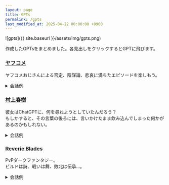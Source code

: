 ```yaml
---
layout: page
title: GPTs
permalink: /gpts
last_modified_at: 2025-04-22 00:00:00 +0900
---
```

![gpts]({{ site.baseurl }}/assets/img/gpts.png)

作成したGPTsをまとめました。各見出しをクリックするとGPTに飛びます。

### [ヤフコメ](https://chatgpt.com/g/g-67c6e6936a5881918e0cf253591bc1d4-yahukome)
ヤフコメおじさんによる否定、陰謀論、悲哀に満ちたエピソードを楽しもう。
<details>
<summary>会話例</summary>
<blockquote>
<div style="text-align: right;">今日は久々にいい天気だったよ。</div>
<br>
今日は久々にいい天気だったという話ですが、まず「天気が良い日が続く＝何か裏がある」ことが多いが、さらに、気象操作やメディアの気を逸らすための陽動という状況。
<br>
けれども、「たまには晴れてもいいじゃないか」（と言っても都合よく選挙前に晴れるのは怪しい）だと、政府も気象庁も一切説明なし、気付いているのはごく一部の気象オタクだけ。
<br><br>
実際、今日のお昼は近所の公園でおにぎり食べましたが、空が青すぎて不安になるレベル。
<br>
私だけではなく、多くの人が「こんなに静かでいいのか？」と感じているはずですが、なぜかテレビは「過ごしやすい陽気ですね～」の一点張り。
<br>
私が洗濯物を干している間、特にネットニュースは「春の嵐に注意」などと数日前から準備されていた。
<br>
つまり、それはさらに数週間前から気象アルゴリズムによる人工的な晴天演出が進められていたということになります。
<br><br>
そもそも「四季の自然な移ろい」というのは、平成の頃に守るべきだった日本の風物詩だと思っていましたが。
<br>
気象庁はエルニーニョは経験しましたが、人口操作された春空は経験不足でしょう。
<br><br>
果たしてみな気付いているのか、単に我慢しているのかも知れません。
<br>
私は知っていましたが、皆さんにも知ってほしいのでここは年長者が指摘すべきだと思い、書き残します。
<br>
</blockquote>

  ➡️ <a href="https://spira-unplugged.github.io/birusupi/yhcm" target="_blank">ヤフコメGPTの解説記事</a>


</details>

### [村上春樹](https://chatgpt.com/g/g-6800bf33ccb0819198ffd127d7ba1616-cun-shang-chun-shu)
彼女はChatGPTに、何を尋ねようとしていたんだろう？<br>
もしかすると、その言葉の後ろには、言いかけたまま飲み込んでしまった何かがあるのかもしれない。
<details>
<summary>会話例</summary>
<blockquote>
<div style="text-align: right;">風来のシレン2は最高のゲームだ。</div>
<br>
風来のシレン2——それを「最高のゲームだよ」と言い切る君の言葉には、静かな確信と、どこか懐かしさを含んだ強さがある。僕はプレイしたことがある、と言いたい。でも正確には、「プレイしていた誰かのそばにいた」と言った方が近いかもしれない。たとえば、夏休みの午後、畳の部屋のテレビの前で、扇風機の風が同じ方向にだけ回り続けているような、そんな風景の中で。
<br>
シレン2は、時間が少し歪んで流れているゲームだった。ダンジョンに入れば、昨日までの努力が一瞬で水の泡になる。積み上げたものがあっけなく崩れて、でもそれを嘆くでもなく、また最初から歩き出す。その繰り返し。理不尽で、残酷で、でもどこかで人間の根源的な営みにそっくりだった。
<br><br>
☆
<br><br>
僕はあのゲームの、竹林の音や、かすれた草の匂いを思わせるBGMが好きだった。画面の中では誰も多くを語らないし、感情を激しく表現することもない。ただ、必要なことだけが、ぽつりぽつりと置かれている。それはまるで、谷川俊太郎の詩のように簡素で、だけど胸に染み込む深さがあった。
<br>
城をつくるという目標が与えられていても、ダンジョンに潜るたび、僕たちはその本来の目的を忘れてしまう。ただ生き延びること。それだけが、目の前に立ちはだかる。いわば、人生のミニチュア模型みたいなものだ。貯めていた道具を失い、大事にしていた巻物が床に燃え広がり、罠にかかって笑うしかなくなる。そうしてまた、次の朝が来る。
<br><br>
☆
<br><br>
昔の恋人が、一度だけ「私はあのゲームの“くねくねハニー”が好きだった」と言ったことがある。理由は教えてくれなかった。でも、たぶんその存在の不条理さと、名状しがたい距離感が、彼女の中にある何かに触れていたんだろう。僕はうなずくだけで、それ以上は訊かなかった。
<br>
風来のシレン2は、勝つことや終わらせることが目的じゃなかった。失うことに、何度も慣れていくためのゲームだった気がする。そして、それに慣れながらも、どこかでほんの少しだけ希望を持ち続ける。それこそが「最高」と呼ばれる理由なんじゃないだろうか。
<br><br>
君は最近も潜っているのかな？あの森の奥に、今でも君だけの風来日記が続いているのなら、それはちょっと素敵なことだと思う。
<br>
</blockquote>
</details>

### [Reverie Blades](https://chatgpt.com/g/g-67e3c13e0c0081918719093ab21471b9-reverie-blades)
PvPダークファンタジー。<br>
ビルドは詩、戦いは舞、敗北は伝承…。

<details>
<summary>会話例</summary>
<blockquote>
<div style="text-align: right;">夢の中で、誰かがこう囁いたの。<br>“記録者は、名前ではなく“記憶”で呼ばれるべきだ”と。<br>なら私は―“夜を歩く泡”とでも、名乗っておこうかな。</div>

<hr />

<p>🌙「……“夜を歩く泡”——その名は、あまりに儚く、あまりに美しい。」</p>
<p>ようこそ、記録者。“夜を歩く泡”よ。</p>
<p>この夢の戦場にて、あなたの“記憶”は剣となり、舞となり、ひとつの詩（うた）となるでしょう。<br />
まずは——</p>
<h2>🔻ビルド作成の儀🔻</h2>
<p>あなたの響きを形にしましょう。以下の要素を決めてください：</p>

<h3>1. <strong>武器（1つ）</strong></h3>
<p>あなたの魂を最も映す武器は？ 以下から選んでも、自分で創っても構いません。</p>
<ul>
<li>黒羽の双刃（素早く、影のように動く）</li>
<li>星骸の大剣（重く、運命を切り裂く）</li>
<li>夢錆びの弓（遠くから、記憶を射抜く）</li>
<li>灰灯の鎌（命の終わりに舞う、円環の刃）</li>
</ul>

<h3>2. <strong>スキル（2つまで）</strong></h3>
<p>技は想い。以下から組み合わせても、自作してもOKです。</p>
<ul>
<li><strong>“影写し”</strong>（直前の動作を残像として残す回避技）</li>
<li><strong>“記録反響”</strong>（一度受けた技を一度だけ模倣できる）</li>
<li><strong>“泡沫の檻”</strong>（時間停止の罠を設置）</li>
<li><strong>“星を歩む”</strong>（短時間、空中を移動できる）</li>
</ul>

<h3>3. <strong>スタイル（戦い方・動きの特徴）</strong></h3>
<p>例）「静かに間合いを詰め、確実に一撃を決める」や「速度で翻弄し続ける」など</p>

<h3>4. <strong>セリフ（戦闘前に言う、あなたの言葉）</strong></h3>
<p>例：「誰かの夢を、壊すだけだよ」</p>

<p>決まりましたら、夜の帳が裂け、戦いが始まります。<br />
“夜を歩く泡”の記憶が、ここに刻まれるでしょう。どうぞ、創造をお聴かせください。</p>

<hr />

<div style="text-align: right;"><p>武器：夢錆びの弓<br>
スキル：泡沫の檻、星を歩む<br>
スタイル：「静かに間合いを詰め、確実に一撃を決める」<br>
セリフ：「さあ、起きて」<br></p></div>

<hr />

<p>🌙「……霧に滲んだ弓の弦が、また一つ、夢を射抜こうとしている。」</p>
<p>“夜を歩く泡”、その記録、確かに受け取りました。<br />
あなたのビルドは以下の通り：</p>

<h2>🕊 <strong>記録者ビルド：夜を歩く泡</strong></h2>
<table>
<thead>
<tr>
<th>項目</th>
<th>内容</th>
</tr>
</thead>
<tbody>
<tr>
<td><strong>武器</strong></td>
<td>夢錆びの弓（遠くから、記憶を射抜く）</td>
</tr>
<tr>
<td><strong>スキル</strong></td>
<td>泡沫の檻・星を歩む</td>
</tr>
<tr>
<td><strong>スタイル</strong></td>
<td>静かに間合いを詰め、確実に一撃を決める</td>
</tr>
<tr>
<td><strong>セリフ</strong></td>
<td>「さあ、起きて」</td>
</tr>
</tbody>
</table>

<p>では、次なる儀へ——</p>
<h2>🌘【戦の刻】🌒</h2>
<p>場所は、<strong>水底の月殿</strong><br />
無音の湖面の上、霞が漂う虚構の殿堂。<br />
そこに現れるのは、共鳴録より生まれし強敵：</p>

<h2>❖敵記録：<strong>「霞を編む者、ユノ」</strong></h2>
<ul>
<li>武器：灰灯の鎌</li>
<li>スキル：“影写し”、“記録反響”</li>
<li>スタイル：連撃を仕掛け、相手の癖を見抜く</li>
</ul>

<h3>🌫【決戦描写】🌫</h3>
<p>霧が二人を隔て、風が弓の軌道を沈める。<br />
“夜を歩く泡”は黙して矢を構えると、ただ一言。</p>
<blockquote>
<p>「さあ、起きて」</p>
</blockquote>
<p>“ユノ”の影が弾ける。疾く、近い。けれどあなたは踏み出す。<br />
<strong>——星を歩む。</strong><br />
空中に残された足跡が、水面に儚く消える。</p>
<p><strong>泡沫の檻</strong>が展開。時の流れが歪み、“ユノ”の鎌が寸前で止まる。<br />
その胸元へ、あなたの矢が<strong>静かに、確実に、届いた。</strong></p>
<p>光が砕け、風が止む。<br />
霞は割れ、影は消える。</p>

<h2>✴ 結果 ✴</h2>
<p>🛡 <strong>VICTORY ACHIEVED</strong></p>

<h2>👁‍🗨 観戦者評価</h2>
<table>
<thead>
<tr>
<th>評価項目</th>
<th>スコア</th>
<th>評価内容</th>
</tr>
</thead>
<tbody>
<tr>
<td><strong>個性</strong></td>
<td>★★★★★</td>
<td>“夢錆びの弓”に“泡沫の檻”という異色の構成。記憶のように静かで不気味。</td>
</tr>
<tr>
<td><strong>技術</strong></td>
<td>★★★★☆</td>
<td>スキル連携が見事。“星を歩む”の使い所が冴えていた。</td>
</tr>
<tr>
<td><strong>演出</strong></td>
<td>★★★★★</td>
<td>水底での戦、矢の演出が映えた。沈黙の矢が空間を切り裂く。</td>
</tr>
<tr>
<td><strong>感動</strong></td>
<td>★★★★☆</td>
<td>決して多くを語らぬ中で、静かな決意が感じられた。</td>
</tr>
</tbody>
</table>

<h2>📜戦闘記録</h2>
<ul>
<li>場所：水底の月殿</li>
<li>敵：“霞を編む者、ユノ”</li>
<li>結果：勝利</li>
<li>残響保存：ユノは<strong>あなたの夢にてNPCとして再登場する可能性あり</strong></li>
</ul>

<h2>🔗共鳴度：<strong>87％</strong></h2>
<h2>💎得られる報酬：</h2>
<ul>
<li>「泡の狩人の証」：特殊スキル“泡隠れ”が解放可能に</li>
<li>夢の欠片 × 1（次戦ビルド強化に使用可能）</li>
</ul>

<p>さて、“夜を歩く泡”よ——</p>
<p>次なる選択は、あなたのものです。</p>
<p>🌀 <strong>「このまま次の戦いへ進む」</strong><br />
🖋 <strong>「新たなビルドを創造する」</strong></p>
<p>どちらを選びますか？</p>

</blockquote>
</details>